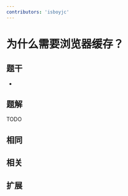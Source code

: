 ```yaml
---
contributors: 'isboyjc'
---
```


# 为什么需要浏览器缓存？

## 题干

- 



## 题解

<!-- ::: details 点我查看题解 -->

  TODO

<!-- ::: -->



## 相同


## 相关


## 扩展

